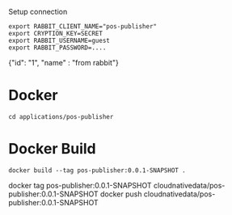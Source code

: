 Setup connection

```shell
export RABBIT_CLIENT_NAME="pos-publisher"
export CRYPTION_KEY=SECRET
export RABBIT_USERNAME=guest
export RABBIT_PASSWORD=....
```

{"id": "1", "name" : "from rabbit"}



# Docker


```shell
cd applications/pos-publisher
```

# Docker Build

```shell
docker build --tag pos-publisher:0.0.1-SNAPSHOT .
```

docker tag pos-publisher:0.0.1-SNAPSHOT cloudnativedata/pos-publisher:0.0.1-SNAPSHOT
docker push cloudnativedata/pos-publisher:0.0.1-SNAPSHOT